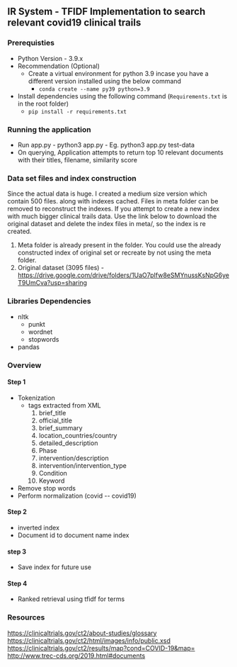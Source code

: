 ## IR System - TFIDF Implementation to search relevant covid19 clinical trails

### Prerequisties
- Python Version - 3.9.x
- Recommendation (Optional)
	- Create a virtual environment for python 3.9 incase you have a different version installed using the below command
		- ```conda create --name py39 python=3.9```
- Install dependencies using the following command (`Requirements.txt` is in the root folder)
	- ```pip install -r requirements.txt```


### Running the application
- Run app.py
       - python3 app.py <path-to-data-file-dir>
       - Eg. python3 app.py test-data
- On querying, Application attempts to return top 10 relevant documents with their titles, filename, similarity score
       
### Data set files and index construction
Since the actual data is huge. I created a medium size version which contain 500 files. along with indexes cached. 
Files in meta folder can be removed to reconstruct the indexes. If you attempt to create a new index with much bigger clinical trails data.
Use the link below to download the original dataset and delete the index files in meta/, so the index is re created.

1. Meta folder is already present in the folder. You could use the already constructed index of original set or recreate by not 
using the meta folder.
1. Original dataset (3095 files) - https://drive.google.com/drive/folders/1UaO7pIfw8eSMYnussKsNpG6yeT9UmCva?usp=sharing

### Libraries Dependencies
- nltk
    - punkt
    - wordnet
    - stopwords
- pandas

### Overview
#### Step 1
- Tokenization
    - tags extracted from XML
        1.	brief_title 
        2.	official_title
        3.	brief_summary
        4.	location_countries/country
        5.	detailed_description
        6.	Phase
        7.	intervention/description
        8.	intervention/intervention_type
        9.	Condition
        10.	Keyword
- Remove stop words
- Perform normalization (covid -- covid19)

#### Step 2
- inverted index 
- Document id to document name index

#### step 3
- Save index for future use

#### Step 4
- Ranked retrieval using tfidf for terms

### Resources
https://clinicaltrials.gov/ct2/about-studies/glossary
https://clinicaltrials.gov/ct2/html/images/info/public.xsd
https://clinicaltrials.gov/ct2/results/map?cond=COVID-19&map=
http://www.trec-cds.org/2019.html#documents
